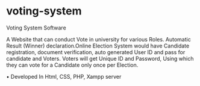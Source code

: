 # voting-system

Voting System Software

A Website that can conduct Vote in university
for various Roles. Automatic Result (Winner) declaration.Online Election System would have Candidate
registration, document verification, auto generated User ID and pass for candidate and
Voters. Voters will get Unique ID and Password, Using
which they can vote for a Candidate only once
per Election.

• Developed In Html, CSS, PHP, Xampp server

